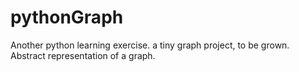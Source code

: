# pythonGraph
Another python learning exercise.
a tiny graph project, to be grown. Abstract representation of a graph.
